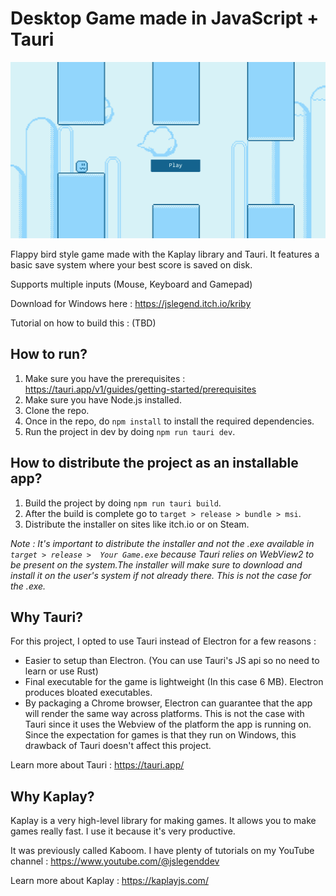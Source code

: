 # Desktop Game made in JavaScript + Tauri

![game screenshot](./game.png)

Flappy bird style game made with the Kaplay library and Tauri. It features a basic save system where your best score is saved on disk.

Supports multiple inputs (Mouse, Keyboard and Gamepad)

Download for Windows here : https://jslegend.itch.io/kriby

Tutorial on how to build this : (TBD)

## How to run?

1. Make sure you have the prerequisites : https://tauri.app/v1/guides/getting-started/prerequisites
2. Make sure you have Node.js installed.
3. Clone the repo.
4. Once in the repo, do `npm install` to install the required dependencies.
5. Run the project in dev by doing `npm run tauri dev`.

## How to distribute the project as an installable app?

1. Build the project by doing `npm run tauri build`.
2. After the build is complete go to `target > release > bundle > msi`.
3. Distribute the installer on sites like itch.io or on Steam.

_Note : It's important to distribute the installer and not the .exe available in `target > release >  Your Game.exe` because Tauri relies on WebView2 to be present on the system.The installer will make sure to download and install it on the user's system if not already there. This is not the case for the .exe._

## Why Tauri?

For this project, I opted to use Tauri instead of Electron for a few reasons :

- Easier to setup than Electron. (You can use Tauri's JS api so no need to learn or use Rust)
- Final executable for the game is lightweight (In this case 6 MB). Electron produces bloated executables.
- By packaging a Chrome browser, Electron can guarantee that the app will render the same way across platforms. This is not the case with Tauri since it uses the Webview of the platform the app is running on. Since the expectation for games is that they run on Windows, this drawback of Tauri doesn't affect this project.

Learn more about Tauri : https://tauri.app/

## Why Kaplay?

Kaplay is a very high-level library for making games. It allows you to make games really fast. I use it because it's very productive.

It was previously called Kaboom. I have plenty of tutorials on my YouTube channel : https://www.youtube.com/@jslegenddev

Learn more about Kaplay : https://kaplayjs.com/
